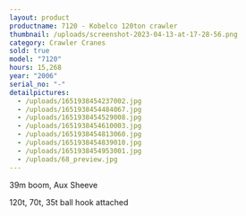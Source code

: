 ```yaml
---
layout: product
productname: 7120 - Kobelco 120ton crawler
thumbnail: /uploads/screenshot-2023-04-13-at-17-28-56.png
category: Crawler Cranes
sold: true
model: "7120"
hours: 15,268
year: "2006"
serial_no: "-"
detailpictures:
  - /uploads/1651938454237002.jpg
  - /uploads/1651938454484067.jpg
  - /uploads/1651938454529008.jpg
  - /uploads/1651938454610003.jpg
  - /uploads/1651938454813060.jpg
  - /uploads/1651938454839010.jpg
  - /uploads/1651938454953001.jpg
  - /uploads/68_preview.jpg
---
```

39m boom, Aux Sheeve

120t, 70t, 35t ball hook attached